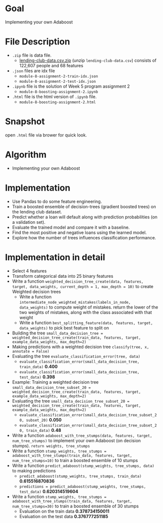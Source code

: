 # Goal
Implementing your own Adaboost
# File Description
- `.zip` file is data file.
  - [lending-club-data.csv.zip](https://github.com/SSQ/Coursera-UW-Machine-Learning-Classification/blob/master/Programming%20Assignment%204/lending-club-data.csv.zip) (unzip `lending-club-data.csv`) consists of 122,607 people and 68 features
- `.json` files are idx file
  - `module-8-assignment-2-train-idx.json` 
  - `module-8-assignment-2-test-idx.json`
- `.ipynb` file is the solution of Week 5 program assignment 2
  - `module-8-boosting-assignment-2.ipynb`
- `.html` file is the html version of `.ipynb` file.
  - `module-8-boosting-assignment-2.html`
# Snapshot
open `.html` file via brower for quick look.
# Algorithm
- Implementing your own Adaboost
# Implementation
- Use Pandas to do some feature engineering.
- Train a boosted ensemble of decision-trees (gradient boosted trees) on the lending club dataset.
- Predict whether a loan will default along with prediction probabilities (on a validation set).
- Evaluate the trained model and compare it with a baseline.
- Find the most positive and negative loans using the learned model.
- Explore how the number of trees influences classification performance.
# Implementation in detail
- Select 4 features 
- Transform categorical data into 25 binary features
- Write a function `weighted_decision_tree_create(data, features, target, data_weights, current_depth = 1, max_depth = 10)` to create Weighted decision trees
  - Write a function `intermediate_node_weighted_mistakes(labels_in_node, data_weights)` to compute weight of mistakes. return the lower of the two weights of mistakes, along with the class associated with that weight
  - Write a function `best_splitting_feature(data, features, target, data_weights)` to pick best feature to split on
- Building the tree `small_data_decision_tree = weighted_decision_tree_create(train_data, features, target, example_data_weights, max_depth=2)`
- Making predictions with a weighted decision tree `classify(tree, x, annotate = False)`
- Evaluating the tree `evaluate_classification_error(tree, data)`
  - `evaluate_classification_error(small_data_decision_tree, train_data)` **0.400**
  - `evaluate_classification_error(small_data_decision_tree, test_data)` **0.398**
- Example: Training a weighted decision tree `small_data_decision_tree_subset_20 = weighted_decision_tree_create(train_data, features, target, example_data_weights, max_depth=2)`
- Evaluating the tree `small_data_decision_tree_subset_20 = weighted_decision_tree_create(train_data, features, target, example_data_weights, max_depth=2)`
  - `evaluate_classification_error(small_data_decision_tree_subset_20, subset_20)` **0.050**
  - `evaluate_classification_error(small_data_decision_tree_subset_20, train_data)` **0.48**
- Write a function `adaboost_with_tree_stumps(data, features, target, num_tree_stumps)` to implement your own Adaboost (on decision stumps). `return weights, tree_stumps`
- Write a function `stump_weights, tree_stumps = adaboost_with_tree_stumps(train_data, features, target, num_tree_stumps=10)` to train a boosted ensemble of 10 stumps
- Write a function `predict_adaboost(stump_weights, tree_stumps, data)` to making predictions
  - `predict_adaboost(stump_weights, tree_stumps, train_data)` **0.615516870836**
  - `predictions = predict_adaboost(stump_weights, tree_stumps, test_data)` **0.620314519604**
- Write a function `stump_weights, tree_stumps = adaboost_with_tree_stumps(train_data, features, target, num_tree_stumps=30)` to train a boosted ensemble of 30 stumps
  - Evaluation on the train data **0.378734150011**
  - Evaluation on the test data **0.376777251185**



  

